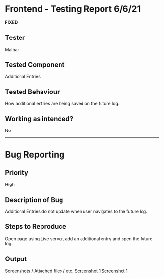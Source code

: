 # Frontend - Testing Report 6/6/21

**FIXED**


## Tester
Malhar

## Tested Component
Additional Entries

## Tested Behaviour
How additional entries are being saved on the future log.

## Working as intended?
No

<hr>

# Bug Reporting

## Priority
High

## Description of Bug
Additional Entries do not update when user navigates to the future log.

## Steps to Reproduce
Open page using Live server, add an additional entry and open the future log.

## Output 
Screenshots / Attached files / etc.
[Screenshot 1](specs/../Testing%20Report%20Images/[Bug%20Malhar%209]%20-%20Additional%20Entries%20on%20Future%20Log_1.JPG)
[Screenshot 1](specs/../Testing%20Report%20Images/[Bug%20Malhar%209]%20-%20Additional%20Entries%20on%20Future%20Log_2.JPG)